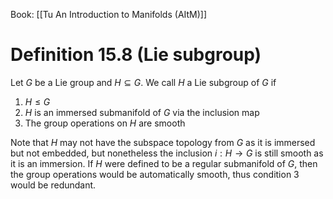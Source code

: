 Book: [[Tu An Introduction to Manifolds (AItM)]]
# Definition 15.8 (Lie subgroup)
Let $G$ be a Lie group and $H\subseteq G$.
We call $H$ a Lie subgroup of $G$ if
1. $H\leq G$
2. $H$ is an immersed submanifold of $G$ via the inclusion map
3. The group operations on $H$ are smooth

Note that $H$ may not have the subspace topology from $G$ as it is immersed but not embedded, but nonetheless the inclusion $i:H\to G$ is still smooth as it is an immersion.
If $H$ were defined to be a regular submanifold of $G$, then the group operations would be automatically smooth, thus condition 3 would be redundant.